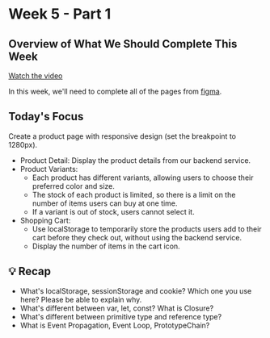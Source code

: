 # Week 5 - Part 1

## Overview of What We Should Complete This Week

[Watch the video](https://drive.google.com/file/d/1e3DyAh2ghi937QBP9T0FciLloWB9MXrg/view?usp=sharing)

In this week, we'll need to complete all of the pages from [figma](https://www.figma.com/file/sKhc4A0Gi427u1I5leT5ug/STYLiSH).

## Today's Focus

Create a product page with responsive design (set the breakpoint to 1280px).
- Product Detail: Display the product details from our backend service.
- Product Variants:
  + Each product has different variants, allowing users to choose their preferred color and size.
  + The stock of each product is limited, so there is a limit on the number of items users can buy at one time.
  + If a variant is out of stock, users cannot select it.
- Shopping Cart:
  + Use localStorage to temporarily store the products users add to their cart before they check out, without using the backend service.
  + Display the number of items in the cart icon.

## 💡 Recap

- What's localStorage, sessionStorage and cookie? Which one you use here? Please be able to explain why.
- What's different between var, let, const? What is Closure?
- What's different between primitive type and reference type?
- What is Event Propagation, Event Loop, PrototypeChain?
